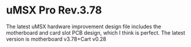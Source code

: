 # uMSX Pro Rev.3.78
 The latest uMSX hardware improvement design file includes the motherboard and card slot PCB design, which I think is perfect. The latest version is motherboard v3.78+Cart v0.28
